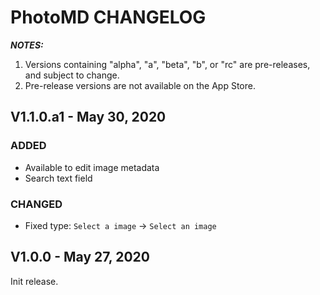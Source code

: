 # PhotoMD CHANGELOG

_**NOTES:**_
 1. Versions containing "alpha", "a", "beta", "b", or "rc" are pre-releases, and
subject to change.
 2. Pre-release versions are not available on the App Store.

## V1.1.0.a1 - May 30, 2020

### ADDED
 - Available to edit image metadata
 - Search text field

### CHANGED
 - Fixed type: `Select a image` -> `Select an image`

## V1.0.0 - May 27, 2020

Init release.

